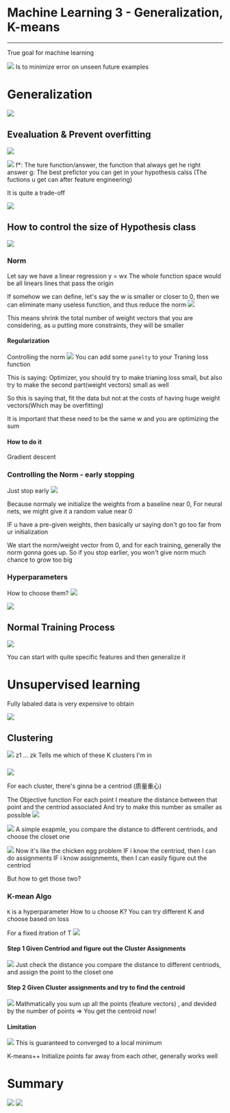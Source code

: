 # Machine Learning 3 - Generalization, K-means
---
True goal for machine learning

![](2024-03-16-13-01-20.png)
Is to minimize error on unseen future examples

# Generalization

![](2024-03-16-13-49-06.png)
## Evealuation & Prevent overfitting
![](2024-03-16-13-51-22.png)

![](2024-03-16-14-00-09.png)
f*: The ture function/answer, the function that always get he right answer
g: The best prefictor you can get in your hypothesis calss (The fuctions u get can after feature engineering)


It is quite a trade-off

![](2024-03-16-14-02-01.png)

## How to control the size of Hypothesis class
![](2024-03-16-14-03-51.png)

### Norm

Let say we have a linear regression y = wx
The whole function space would be all linears lines that pass the origin

If somehow we can define, let's say the w is smaller or closer to 0, then we can eliminate many useless function, and thus reduce the norm
![](2024-03-16-14-10-11.png)

This means shrink the total number of weight vectors that you are considering, as u putting more constraints, they will be smaller

#### Regularization
Controlling the norm
![](2024-03-16-14-26-23.png)
You can add some `panelty` to your Traning loss function

This is saying: Optimizer, you should try to make trianing loss small, but also try to make the second part(weight vectors) small as well
 
So this is saying that, fit the data but not at the costs of having huge weight vectors(Which may be overfitting)

It is important that these need to be the same w and you are optimizing the sum

#### How to do it
Gradient descent

### Controlling the Norm - early stopping
Just stop early
![](2024-03-16-14-31-04.png)

Because normaly we initialize the weights from a baseline near 0,
For neural nets, we might give it a random value near 0

IF u have a pre-given weights, then basically ur saying don't go too far from ur initialization

We start the norm/weight vector from 0, and for each training, generally the norm gonna goes up.
So if you stop earlier, you won't give norm much chance to grow too big

### Hyperparameters
How to choose them?
![](2024-03-16-14-41-11.png)


![](2024-03-16-14-42-53.png)

## Normal Training Process
![](2024-03-16-15-08-43.png)

You can start with quite specific features and then generalize it


# Unsupervised learning
Fully labaled data is very expensive to obtain

![](2024-03-17-10-19-43.png)

## Clustering


![](2024-03-17-10-22-43.png)
z1 ... zk
Tells me which of these K clusters I'm in


### 
![](2024-03-17-10-23-54.png)

For each cluster, there's ginna be a centriod (质量重心)

The Objective function
For each point I meature the distance between that point and the centriod associated
And try to make this number as smaller as possible
![](2024-03-17-10-32-47.png)

![](2024-03-17-10-32-21.png)
A simple exapmle, you compare the distance to different centriods, and choose the closet one

![](2024-03-17-10-36-50.png)
Now it's like the chicken egg problem
IF i know the centriod, then I can do assignments
IF i know assignmemts, then I can easily figure out the centriod

But how to get those two?

### K-mean Algo

`K` is  a hyperparameter
How to u choose K?
You can try different K and choose based on loss


For a fixed itration of T
![](2024-03-17-10-44-50.png)

#### Step 1 Given Centriod and figure out the Cluster Assignments
![](2024-03-17-10-42-04.png)
Just check the distance 
you compare the distance to different centriods, and assign the point to the closet one

#### Step 2 Given Cluster assignments and try to find the centroid
![](2024-03-17-10-39-51.png)
Mathmatically you sum up all the points (feature vectors)
, and devided by the number of points => You get the centroid now!


#### Limitation
![](2024-03-17-10-51-20.png)
This is guaranteed to converged to a local minimum

K-means++ 
Initialize points far away from each other, generally works well

# Summary
![](2024-03-17-10-56-59.png)
![](2024-03-17-11-00-18.png)